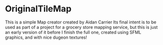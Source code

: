 # OriginalTileMap
This is a simple Map creator created by Aidan Carrier
Its final intent is to be used as part of a project for a grocery store mapping service, but this is just an early version of it before I finish the full one, created using SFML graphics, and with nice dugeon textures!

